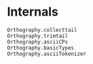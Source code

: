 # Internals

```@docs
Orthography.collecttail
Orthography.trimtail
Orthography.asciiCPs
Orthography.basicTypes
Orthography.asciiTokenizer
```